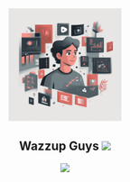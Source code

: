 <div id="header" align="center">
  <img src="https://github.com/Arsen-Kotsba/Arsen-Kotsba/blob/main/Software-Engineer-Surrounded-by-Programming-Icons_4Xahw.png" width="200"/>
</div>
<div id="header" align="center">
  <h2>Wazzup Guys <img src="https://media.giphy.com/media/hvRJCLFzcasrR4ia7z/giphy.gif" width="30px"/></h2>
</div>
<div id="header" align="center">
  <img src="https://i.giphy.com/media/v1.Y2lkPTc5MGI3NjExd2x3d211eHJvY21ubjU5d3hwcG41NGZvd29mcml5YjhhbHBtZWNwbSZlcD12MV9pbnRlcm5hbF9naWZfYnlfaWQmY3Q9Zw/CcwLAV11cALh3OuEJ5/giphy.gif" width="200"/>
</div>
<div id="header" align="center">
  <img src="https://komarev.com/ghpvc/?username=Arsen-Kotsba&style=flat-square&color=blue" alt=""/>
</div>
<!--
**Arsen-Kotsba/Arsen-Kotsba** is a ✨ _special_ ✨ repository because its `README.md` (this file) appears on your GitHub profile.

Here are some ideas to get you started:

- 🔭 I’m currently working on ...
- 🌱 I’m currently learning ...
- 👯 I’m looking to collaborate on ...
- 🤔 I’m looking for help with ...
- 💬 Ask me about ...
- 📫 How to reach me: ...
- 😄 Pronouns: ...
- ⚡ Fun fact: ...
-->
